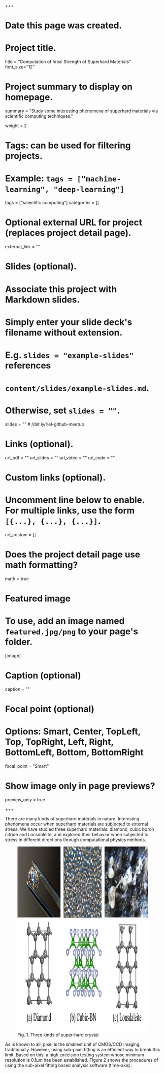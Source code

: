 +++
# Date this page was created.


# Project title.
title = "Computation of Ideal Strength of Superhard Materials"
font_size="12"

# Project summary to display on homepage.
summary = "Study some interesting phenomena of superhard materials via scientific computing techniques."

weight = 2

# Tags: can be used for filtering projects.
# Example: `tags = ["machine-learning", "deep-learning"]`
tags = ["scientific computing"]
categories = []

# Optional external URL for project (replaces project detail page).
external_link = ""

# Slides (optional).
#   Associate this project with Markdown slides.
#   Simply enter your slide deck's filename without extension.
#   E.g. `slides = "example-slides"` references 
#   `content/slides/example-slides.md`.
#   Otherwise, set `slides = ""`.
slides = "" # //bit.ly/rlel-github-meetup

# Links (optional).
url_pdf = ""
url_slides = ""
url_video = ""
url_code = ""

# Custom links (optional).
#   Uncomment line below to enable. For multiple links, use the form `[{...}, {...}, {...}]`.
url_custom = []

# Does the project detail page use math formatting?
math = true

# Featured image
# To use, add an image named `featured.jpg/png` to your page's folder. 
[image]
  # Caption (optional)
  caption = ""

  # Focal point (optional)
  # Options: Smart, Center, TopLeft, Top, TopRight, Left, Right, BottomLeft, Bottom, BottomRight
  focal_point = "Smart"
  
  # Show image only in page previews?
  preview_only = true

+++
<h8 style="text-align: justify;">
  
There are many kinds of superhard materials in nature. Interesting phenomena occur when superhard materials are subjected to external stress. We have studied three superhard materials: diamond, cubic boron nitride and Lonsdaleite, and explored their behavior when subjected to stress in different directions through computational physics methods.

<figure>
 <img src="fig1.png" alt="a" width="600px" height="600px"/>
  <figcaption>
      <h10>Fig. 1. Three kinds of super-hard crystal</h10>
  </figcaption>
</figure>

As is known to all, pixel is the smallest unit of CMOS/CCD imaging traditionally. However, using sub-pixel fitting is an efficient way to break this limit. Based on this, a high-precision testing system whose minimum resolution is 0.1µm has been established. Figure 2 shows the procedures of using the sub-pixel fitting based analysis software (time-axis). 

<!-- <figure>
 <img src="Fig_1.png" alt="a" width="400px" height="400px"/>
  <figcaption>
      <h10>Figure.2 Procedure of the time-axis fitting software</h10>
  </figcaption>
</figure>

The time-axis analysis software (as shown in Figure 3) based on sub-pixel fitting and Microsoft Foundation Classes (MFC) can output the relationship between time and feature point’s displacement, thus the amplitude and frequency of microactuators can be derived accurately. Similar to this time-axis analysis software, spatial-axis analysis software which shows the moving trail of micro-actuators’ feature point has been constructed as well.  
Due to its advantages, the measuring method and system established in this project is expected to improve the quality of microactuators’ testing and be widely used in research of MEMS.</h8>

<figure>
 <img src="Fig_2.png" alt="" width="600px" height="600px"/>
  <figcaption>
      <h10>Figure.3 Interface of the time-axis fitting software</h10>
  </figcaption>
</figure> -->
